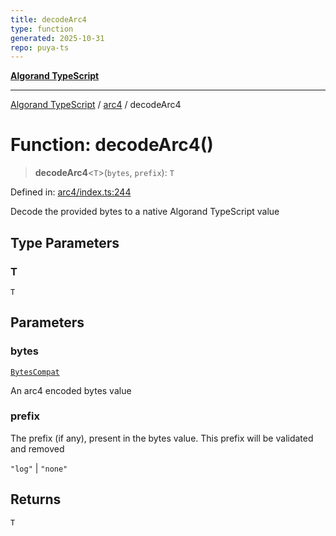 ```yaml
---
title: decodeArc4
type: function
generated: 2025-10-31
repo: puya-ts
---
```

[**Algorand TypeScript**](../../README.md)

***

[Algorand TypeScript](../../modules.md) / [arc4](../README.md) / decodeArc4

# Function: decodeArc4()

> **decodeArc4**\<`T`\>(`bytes`, `prefix`): `T`

Defined in: [arc4/index.ts:244](https://github.com/algorandfoundation/puya-ts/blob/main/packages/algo-ts/src/arc4/index.ts#L244)

Decode the provided bytes to a native Algorand TypeScript value

## Type Parameters

### T

`T`

## Parameters

### bytes

[`BytesCompat`](../../index/type-aliases/BytesCompat.md)

An arc4 encoded bytes value

### prefix

The prefix (if any), present in the bytes value. This prefix will be validated and removed

`"log"` | `"none"`

## Returns

`T`
